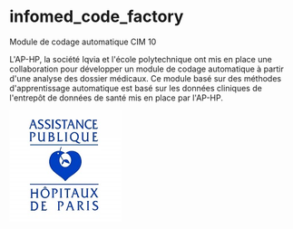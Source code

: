 # infomed_code_factory
Module de codage automatique CIM 10

L'AP-HP, la société Iqvia et l'école polytechnique ont mis en place une collaboration pour développer un module de codage automatique à partir d'une analyse des dossier médicaux. Ce module basé sur des méthodes d'apprentissage automatique est basé sur les données cliniques de l'entrepôt de données de santé mis en place par l'AP-HP.

![Alt text](./images/aphp.jpg)